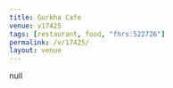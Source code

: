 ```yaml
---
title: Gurkha Cafe
venue: v17425
tags: [restaurant, food, "fhrs:522726"]
permalink: /v/17425/
layout: venue
---
```

null